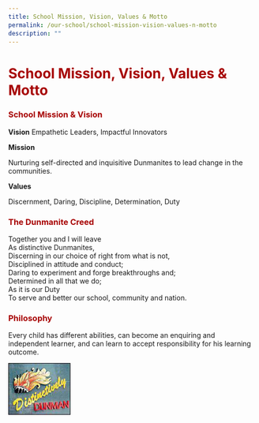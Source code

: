 ```yaml
---
title: School Mission, Vision, Values & Motto
permalink: /our-school/school-mission-vision-values-n-motto
description: ""
---
```

# <span style = "color: #a70303"> <b>School Mission, Vision, Values & Motto</b> </span>

### <span style = "color: #a70303"> <b>School Mission & Vision</b> </span>

**Vision**
Empathetic Leaders, Impactful Innovators  


**Mission**

Nurturing self-directed and inquisitive Dunmanites to lead change in the communities.

**Values**

Discernment, Daring, Discipline, Determination, Duty

### <span style = "color: #a70303"> <b>The Dunmanite Creed</b> </span>

Together you and I will leave  
As distinctive Dunmanites,  
Discerning in our choice of right from what is not,  
Disciplined in attitude and conduct;  
Daring to experiment and forge breakthroughs and;  
Determined in all that we do;  
As it is our Duty  
To serve and better our school, community and nation.

### <span style = "color: #a70303"> <b>Philosophy</b> </span>

Every child has different abilities, can become an enquiring and independent learner, and can learn to accept responsibility for his learning outcome.

 <img src="/images/Our%20School/distinctively_dunman.jpg"
     style="width:25%">